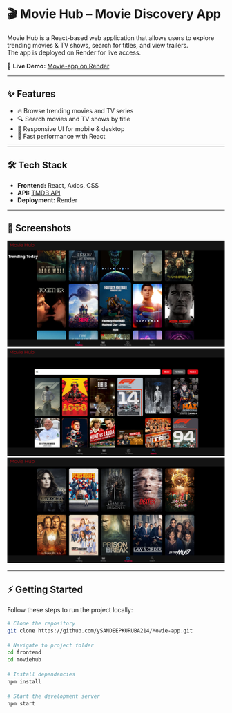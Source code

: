# 🎬 Movie Hub – Movie Discovery App

Movie Hub is a React-based web application that allows users to explore trending movies & TV shows, search for titles, and view trailers.  
The app is deployed on Render for live access.  

🔗 **Live Demo:** [Movie-app on Render](https://movie-app-3ell.onrender.com)  

---

## ✨ Features
- 🔥 Browse trending movies and TV series  
- 🔍 Search movies and TV shows by title   
- 📱 Responsive UI for mobile & desktop  
- 🚀 Fast performance with React  

---

## 🛠️ Tech Stack
- **Frontend:** React, Axios, CSS  
- **API:** [TMDB API](https://www.themoviedb.org/)  
- **Deployment:** Render  

---

## 📸 Screenshots


![Trendingpage](assets/Trending.png)  
![Search Results](assets/Search.png)  
![TV-series](assets/TVSeries.png)  

---

## ⚡ Getting Started

Follow these steps to run the project locally:

```bash
# Clone the repository
git clone https://github.com/ySANDEEPKURUBA214/Movie-app.git

# Navigate to project folder
cd frontend
cd moviehub

# Install dependencies
npm install

# Start the development server
npm start





